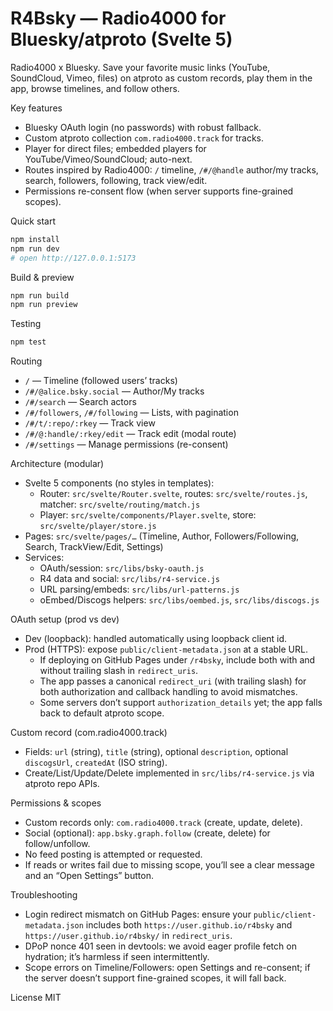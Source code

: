 # R4Bsky — Radio4000 for Bluesky/atproto (Svelte 5)

Radio4000 x Bluesky. Save your favorite music links (YouTube, SoundCloud, Vimeo, files) on atproto as custom records, play them in the app, browse timelines, and follow others.

Key features
- Bluesky OAuth login (no passwords) with robust fallback.
- Custom atproto collection `com.radio4000.track` for tracks.
- Player for direct files; embedded players for YouTube/Vimeo/SoundCloud; auto-next.
- Routes inspired by Radio4000: `/` timeline, `/#/@handle` author/my tracks, search, followers, following, track view/edit.
- Permissions re-consent flow (when server supports fine-grained scopes).

Quick start
```bash
npm install
npm run dev
# open http://127.0.0.1:5173
```

Build & preview
```bash
npm run build
npm run preview
```

Testing
```bash
npm test
```

Routing
- `/` — Timeline (followed users’ tracks)
- `/#/@alice.bsky.social` — Author/My tracks
- `/#/search` — Search actors
- `/#/followers`, `/#/following` — Lists, with pagination
- `/#/t/:repo/:rkey` — Track view
- `/#/@:handle/:rkey/edit` — Track edit (modal route)
- `/#/settings` — Manage permissions (re-consent)

Architecture (modular)
- Svelte 5 components (no styles in templates):
  - Router: `src/svelte/Router.svelte`, routes: `src/svelte/routes.js`, matcher: `src/svelte/routing/match.js`
  - Player: `src/svelte/components/Player.svelte`, store: `src/svelte/player/store.js`
- Pages: `src/svelte/pages/…` (Timeline, Author, Followers/Following, Search, TrackView/Edit, Settings)
- Services:
  - OAuth/session: `src/libs/bsky-oauth.js`
  - R4 data and social: `src/libs/r4-service.js`
  - URL parsing/embeds: `src/libs/url-patterns.js`
  - oEmbed/Discogs helpers: `src/libs/oembed.js`, `src/libs/discogs.js`

OAuth setup (prod vs dev)
- Dev (loopback): handled automatically using loopback client id.
- Prod (HTTPS): expose `public/client-metadata.json` at a stable URL.
  - If deploying on GitHub Pages under `/r4bsky`, include both with and without trailing slash in `redirect_uris`.
  - The app passes a canonical `redirect_uri` (with trailing slash) for both authorization and callback handling to avoid mismatches.
  - Some servers don’t support `authorization_details` yet; the app falls back to default atproto scope.

Custom record (com.radio4000.track)
- Fields: `url` (string), `title` (string), optional `description`, optional `discogsUrl`, `createdAt` (ISO string).
- Create/List/Update/Delete implemented in `src/libs/r4-service.js` via atproto repo APIs.

Permissions & scopes
- Custom records only: `com.radio4000.track` (create, update, delete).
- Social (optional): `app.bsky.graph.follow` (create, delete) for follow/unfollow.
- No feed posting is attempted or requested.
- If reads or writes fail due to missing scope, you’ll see a clear message and an “Open Settings” button.

Troubleshooting
- Login redirect mismatch on GitHub Pages: ensure your `public/client-metadata.json` includes both `https://user.github.io/r4bsky` and `https://user.github.io/r4bsky/` in `redirect_uris`.
- DPoP nonce 401 seen in devtools: we avoid eager profile fetch on hydration; it’s harmless if seen intermittently.
- Scope errors on Timeline/Followers: open Settings and re-consent; if the server doesn’t support fine-grained scopes, it will fall back.

License
MIT
